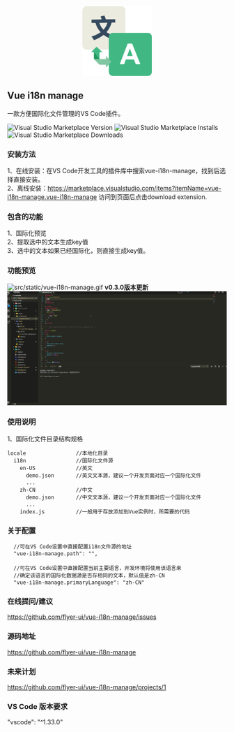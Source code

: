 <p align='center'>
  <img src='imgs/logo.png' alt='logo' width='160'/> 
</p>

## Vue i18n manage
一款方便国际化文件管理的VS Code插件。  

![Visual Studio Marketplace Version](https://img.shields.io/visual-studio-marketplace/v/vue-i18n-manage.vue-i18n-manage.svg?style=flat-square)
![Visual Studio Marketplace Installs](https://img.shields.io/visual-studio-marketplace/i/vue-i18n-manage.vue-i18n-manage.svg?style=flat-square)
![Visual Studio Marketplace Downloads](https://img.shields.io/visual-studio-marketplace/d/vue-i18n-manage.vue-i18n-manage.svg?style=flat-square)  

### 安装方法
1、在线安装：在VS Code开发工具的插件库中搜索vue-i18n-manage，找到后选择直接安装。  
2、离线安装：https://marketplace.visualstudio.com/items?itemName=vue-i18n-manage.vue-i18n-manage 访问到页面后点击download extension.

### 包含的功能
1、国际化预览  
2、提取选中的文本生成key值  
3、选中的文本如果已经国际化，则直接生成key值。  

### 功能预览
![src/static/vue-i18n-manage.gif](src/static/vue-i18n-manage.gif)
**v0.3.0版本更新**  
![src/static/vue-i18n-manage.minor.gif](src/static/vue-i18n-manage.minor.gif)

### 使用说明
1、国际化文件目录结构规格  
```
locale                //本地化目录
  i18n                //国际化文件源
    en-US             //英文
      demo.json       //英文文本源，建议一个开发页面对应一个国际化文件
      ...
    zh-CN             //中文
      demo.json       //中文文本源，建议一个开发页面对应一个国际化文件
      ...
    index.js          //一般用于存放添加到Vue实例时，所需要的代码
```
### 关于配置  
```
  //可在VS Code设置中直接配置i18n文件源的地址
  "vue-i18n-manage.path": "",       

  //可在VS Code设置中直接配置当前主要语言，开发环境将使用该语言来
  //确定该语言的国际化数据源是否存相同的文本，默认值是zh-CN
  "vue-i18n-manage.primaryLanguage": "zh-CN"      
```
  
### 在线提问/建议   
https://github.com/flyer-ui/vue-i18n-manage/issues

### 源码地址  
https://github.com/flyer-ui/vue-i18n-manage

### 未来计划
https://github.com/flyer-ui/vue-i18n-manage/projects/1

### VS Code 版本要求
"vscode": "^1.33.0"